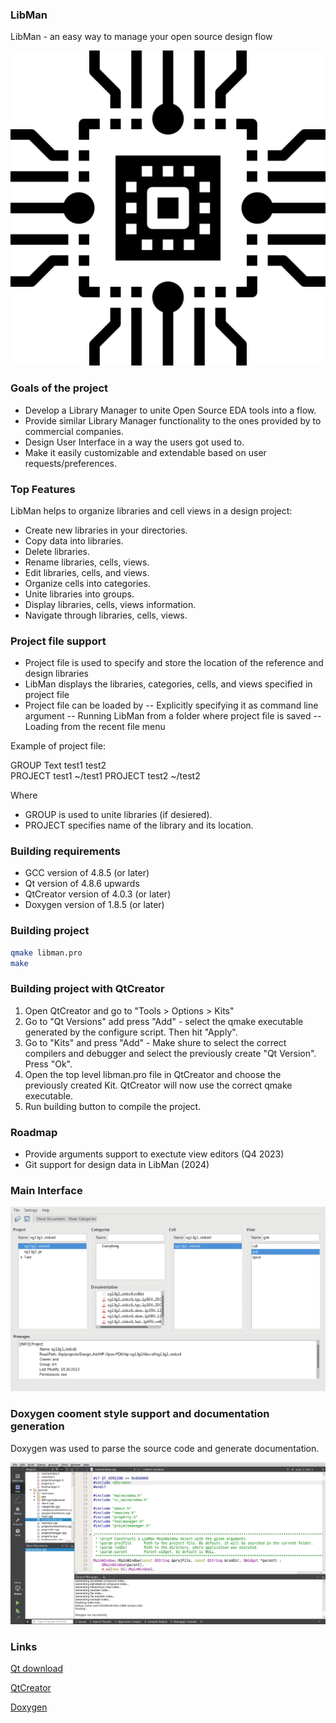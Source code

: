 ### LibMan

LibMan - an easy way to manage your open source design flow

![](https://github.com/IHP-GmbH/LibMan/blob/main/icons/logo.png)

### Goals of the project
- Develop a Library Manager to unite Open Source EDA tools into a flow.
- Provide similar Library Manager functionality to the ones provided by to commercial companies.
- Design User Interface in a way the users got used to.
- Make it easily customizable and extendable based on user requests/preferences.

### Top Features
LibMan helps to organize libraries and cell views in a design project:
- Create new libraries in your directories.
- Copy data into libraries.
- Delete libraries.
- Rename libraries, cells, views.
- Edit libraries, cells, and views.
- Organize cells into categories.
- Unite libraries into groups.
- Display libraries, cells, views information.
- Navigate through libraries, cells, views.

### Project file support

- Project file is used to specify and store the location of the reference and design libraries
- LibMan displays the libraries, categories, cells, and views specified in project file
- Project file can be loaded by
-- Explicitly specifying it as command line argument
-- Running LibMan from a folder where project file is saved
-- Loading from the recent file menu

Example of project file:

  GROUP Text test1 test2  
  PROJECT test1 ~/test1
  PROJECT test2 ~/test2   
  
 Where 
 - GROUP is used to unite libraries (if desiered).
 - PROJECT specifies name of the library and its location.

### Building requirements
- GCC version of 4.8.5 (or later)
- Qt version of 4.8.6 upwards
- QtCreator version of 4.0.3 (or later)
- Doxygen version of 1.8.5 (or later)

### Building project
```bash
qmake libman.pro
make
```

### Building project with QtCreator

1. Open QtCreator and go to "Tools > Options > Kits"
2. Go to "Qt Versions" add press "Add" - select the qmake executable generated by the configure script. Then hit "Apply".
3. Go to "Kits" and press "Add" - Make shure to select the correct compilers and debugger and select the previously create "Qt Version". Press "Ok".
4. Open the top level libman.pro file in QtCreator and choose the previously created Kit. QtCreator will now use the correct qmake executable.
5. Run building button to compile the project.

### Roadmap

- Provide arguments support to exectute view editors (Q4 2023)
- Git support for design data in LibMan (2024)

### Main Interface

![](https://github.com/IHP-GmbH/LibMan/blob/main/pics/main.png)

### Doxygen cooment style support and documentation generation

Doxygen was used to parse the source code and generate documentation.

![](https://github.com/IHP-GmbH/LibMan/blob/main/pics/doxygen.png)

### Links

[Qt download](https://download.qt.io/archive/qt/ "Qt download")

[QtCreator](https://github.com/qt-creator/qt-creator "QtCreator download")

[Doxygen](https://www.doxygen.nl/download.html "Doxygen")

